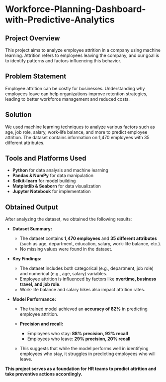 # Workforce-Planning-Dashboard-with-Predictive-Analytics

## Project Overview
This project aims to analyze employee attrition in a company using machine learning. Attrition refers to employees leaving the company, and our goal is to identify patterns and factors influencing this behavior.

## Problem Statement
Employee attrition can be costly for businesses. Understanding why employees leave can help organizations improve retention strategies, leading to better workforce management and reduced costs.

## Solution
We used machine learning techniques to analyze various factors such as age, job role, salary, work-life balance, and more to predict employee attrition. The dataset contains information on 1,470 employees with 35 different attributes.

## Tools and Platforms Used
- **Python** for data analysis and machine learning
- **Pandas & NumPy** for data manipulation
- **Scikit-learn** for model building
- **Matplotlib & Seaborn** for data visualization
- **Jupyter Notebook** for implementation

## Obtained Output
After analyzing the dataset, we obtained the following results:

- **Dataset Summary:**
  - The dataset contains **1,470 employees** and **35 different attributes** (such as age, department, education, salary, work-life balance, etc.).
  - No missing values were found in the dataset.

- **Key Findings:**
  - The dataset includes both categorical (e.g., department, job role) and numerical (e.g., age, salary) variables.
  - Employee attrition is influenced by factors like **overtime, business travel, and job role**.
  - Work-life balance and salary hikes also impact attrition rates.

- **Model Performance:**
  - The trained model achieved an **accuracy of 82%** in predicting employee attrition.
  - **Precision and recall:**
    - Employees who stay: **88% precision, 92% recall**
    - Employees who leave: **29% precision, 20% recall**

  - This suggests that while the model performs well in identifying employees who stay, it struggles in predicting employees who will leave.


**This project serves as a foundation for HR teams to predict attrition and take preventive actions accordingly.**
